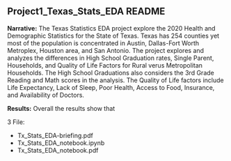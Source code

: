## Project1_Texas_Stats_EDA README 

**Narrative:** The Texas Statistics EDA project explore the 2020 Health and Demographic Statistics for the State of Texas.  Texas has 254 counties yet most of the population is concentrated in Austin, Dallas-Fort Worth Metroplex, Houston area, and San Antonio. The project explores and analyzes the differences in High School Graduation rates, Single Parent, Households, and Quality of Life Factors for Rural verus Metropolitan Households. The High School Graduations also considers the 3rd Grade Reading and Math scores in the analysis.  The Quality of Life factors include Life Expectancy, Lack of Sleep, Poor Health, Access to Food, Insurance, and Availability of Doctors. 

**Results:** Overall the results show that 


3 File:
* Tx_Stats_EDA-briefing.pdf
* Tx_Stats_EDA_notebook.ipynb
* Tx_Stats_EDA_notebook.pdf

